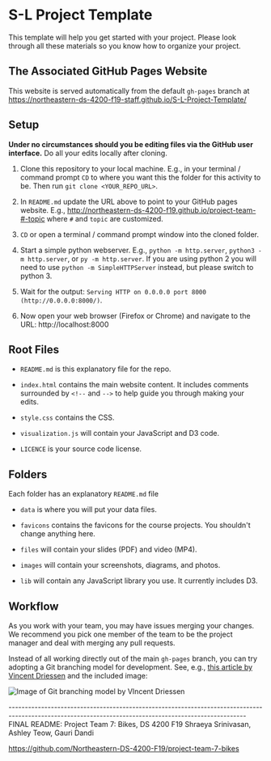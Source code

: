 # S-L Project Template

This template will help you get started with your project. Please look through all these materials so you know how to organize your project.

## The Associated GitHub Pages Website

This website is served automatically from the default `gh-pages` branch at https://northeastern-ds-4200-f19-staff.github.io/S-L-Project-Template/

## Setup

**Under no circumstances should you be editing files via the GitHub user interface.** Do all your edits locally after cloning.

1. Clone this repository to your local machine. E.g., in your terminal / command prompt `CD` to where you want this the folder for this activity to be. Then run `git clone <YOUR_REPO_URL>`.

1. In `README.md` update the URL above to point to your GitHub pages website. E.g., http://northeastern-ds-4200-f19.github.io/project-team-#-topic where `#` and `topic` are customized.

1. `CD` or open a terminal / command prompt window into the cloned folder.

1. Start a simple python webserver. E.g., `python -m http.server`, `python3 -m http.server`, or `py -m http.server`. If you are using python 2 you will need to use `python -m SimpleHTTPServer` instead, but please switch to python 3.

1. Wait for the output: `Serving HTTP on 0.0.0.0 port 8000 (http://0.0.0.0:8000/)`.

1. Now open your web browser (Firefox or Chrome) and navigate to the URL: http://localhost:8000

## Root Files
* `README.md` is this explanatory file for the repo.

* `index.html` contains the main website content. It includes comments surrounded by `<!--` and `-->` to help guide you through making your edits.

* `style.css` contains the CSS.

* `visualization.js` will contain your JavaScript and D3 code.

* `LICENCE` is your source code license.

## Folders
Each folder has an explanatory `README.md` file

* `data` is where you will put your data files.

* `favicons` contains the favicons for the course projects. You shouldn't change anything here.

* `files` will contain your slides (PDF) and video (MP4).

* `images` will contain your screenshots, diagrams, and photos.

* `lib` will contain any JavaScript library you use. It currently includes D3.

## Workflow

As you work with your team, you may have issues merging your changes. We recommend you pick one member of the team to be the project manager and deal with merging any pull requests.

Instead of all working directly out of the main `gh-pages` branch, you can try adopting a Git branching model for development. See, e.g., [this article by Vincent Driessen](https://nvie.com/posts/a-successful-git-branching-model/) and the included image:

![Image of Git branching model by VIncent Driessen](http://www.ccs.neu.edu/home/cody/courses/shared/git-model.png)



------------------------------------------------------------------------------------------------------------------------------------------------------- FINAL README:
Project Team 7: Bikes, DS 4200 F19
Shraeya Srinivasan, Ashley Teow, Gauri Dandi

https://github.com/Northeastern-DS-4200-F19/project-team-7-bikes


